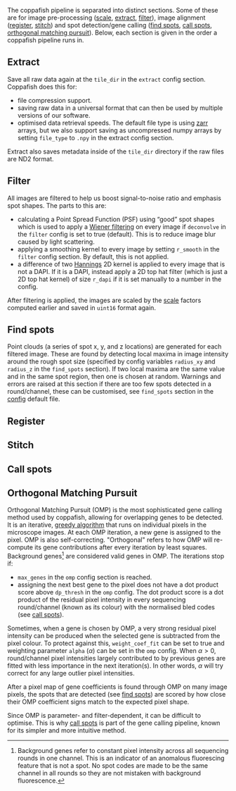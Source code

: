 The coppafish pipeline is separated into distinct sections. Some of these are for image pre-processing 
([scale](#scale), [extract](#extract), [filter](#filter)), image alignment ([register](#register), [stitch](#stitch)) 
and spot detection/gene calling ([find spots](#find-spots), [call spots](#call-spots), 
[orthogonal matching pursuit](#orthogonal-matching-pursuit)). Below, each section is given in the order a coppafish 
pipeline runs in.

## Extract

Save all raw data again at the `tile_dir` in the `extract` config section. Coppafish does this for: 

* file compression support.
* saving raw data in a universal format that can then be used by multiple versions of our software.
* optimised data retrieval speeds. The default file type is using [zarr](https://zarr.readthedocs.io/) arrays, but we 
also support saving as uncompressed numpy arrays by setting `file_type` to `.npy` in the extract config section.

Extract also saves metadata inside of the `tile_dir` directory if the raw files are ND2 format.

## Filter

All images are filtered to help us boost signal-to-noise ratio and emphasis spot shapes. The parts to this are:

* calculating a Point Spread Function (PSF) using “good” spot shapes which is used to apply a 
<a href="https://en.wikipedia.org/wiki/Wiener_deconvolution" target="_blank">Wiener filtering</a> on every image if 
`deconvolve` in the `filter` config is set to true (default). This is to reduce image blur caused by light scattering.
* applying a smoothing kernel to every image by setting `r_smooth` in the `filter` config section. By default, this is 
not applied.
* a difference of two <a href=https://en.wikipedia.org/wiki/Hann_function target="_blank">Hannings</a> 2D kernel is 
applied to every image that is not a DAPI. If it is a DAPI, instead apply a 2D top hat filter (which is just a 2D top 
hat kernel) of size `r_dapi` if it is set manually to a number in the config.

After filtering is applied, the images are scaled by the [scale](#scale) factors computed earlier and saved in `uint16` 
format again.

## Find spots

Point clouds (a series of spot x, y, and z locations) are generated for each filtered image. These are found by 
detecting local maxima in image intensity around the rough spot size (specified by config variables `radius_xy` and 
`radius_z` in the `find_spots` section). If two local maxima are the same value and in the same spot region, then one 
is chosen at random. Warnings and errors are raised at this section if there are too few spots detected in a 
round/channel, these can be customised, see `find_spots` section in the 
<a href="https://github.com/reillytilbury/coppafish/blob/alpha/coppafish/setup/settings.default.ini" target="_blank">
config</a> default file.

## Register

## Stitch

## Call spots

## Orthogonal Matching Pursuit

Orthogonal Matching Pursuit (OMP) is the most sophisticated gene calling method used by coppafish, allowing for 
overlapping genes to be detected. It is an iterative, 
<a href="https://en.wikipedia.org/wiki/Greedy_algorithm" target="_blank">greedy algorithm</a> that runs on individual 
pixels in the microscope images. At each OMP iteration, a new gene is assigned to the pixel. OMP is also 
self-correcting. "Orthogonal" refers to how OMP will re-compute its gene contributions after every iteration by least 
squares. Background genes[^1] are considered valid genes in OMP. The iterations stop if:

* `max_genes` in the `omp` config section is reached. 
* assigning the next best gene to the pixel does not have a dot product score above `dp_thresh` in the `omp` config. 
The dot product score is a dot product of the residual pixel intensity in every sequencing round/channel (known as its 
colour) with the normalised bled codes (see [call spots](#call-spots)).

Sometimes, when a gene is chosen by OMP, a very strong residual pixel intensity can be produced when the selected gene 
is subtracted from the pixel colour. To protect against this, `weight_coef_fit` can be set to true and weighting 
parameter `alpha` ($\alpha$) can be set in the `omp` config. When $\alpha>0$, round/channel pixel intensities largely 
contributed to by previous genes are fitted with less importance in the next iteration(s). In other words, $\alpha$ 
will try correct for any large outlier pixel intensities.

<!-- TODO: Should expand more on the OMP gene scoring here -->
After a pixel map of gene coefficients is found through OMP on many image pixels, the spots that are detected (see 
[find spots](#find-spots)) are scored by how close their OMP coefficient signs match to the expected pixel shape.

Since OMP is parameter- and filter-dependent, it can be difficult to optimise. This is why [call spots](#call-spots) is 
part of the gene calling pipeline, known for its simpler and more intuitive method.

[^1]:
    Background genes refer to constant pixel intensity across all sequencing rounds in one channel. This is an 
    indicator of an anomalous fluorescing feature that is not a spot. No spot codes are made to be the same channel in 
    all rounds so they are not mistaken with background fluorescence.
